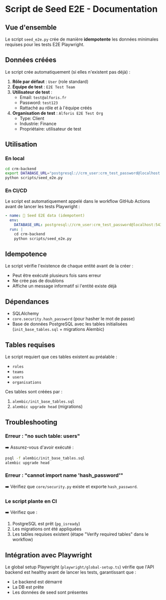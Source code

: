 # Script de Seed E2E - Documentation

## Vue d'ensemble

Le script `seed_e2e.py` crée de manière **idempotente** les données minimales requises pour les tests E2E Playwright.

## Données créées

Le script crée automatiquement (si elles n'existent pas déjà) :

1. **Rôle par défaut** : `User` (role standard)
2. **Équipe de test** : `E2E Test Team`
3. **Utilisateur de test** :
   - Email: `test@alforis.fr`
   - Password: `test123`
   - Rattaché au rôle et à l'équipe créés
4. **Organisation de test** : `Alforis E2E Test Org`
   - Type: Client
   - Industrie: Finance
   - Propriétaire: utilisateur de test

## Utilisation

### En local

```bash
cd crm-backend
export DATABASE_URL="postgresql://crm_user:crm_test_password@localhost:5432/crm_test"
python scripts/seed_e2e.py
```

### En CI/CD

Le script est automatiquement appelé dans le workflow GitHub Actions avant de lancer les tests Playwright :

```yaml
- name: 🌱 Seed E2E data (idempotent)
  env:
    DATABASE_URL: postgresql://crm_user:crm_test_password@localhost:5432/crm_test
  run: |
    cd crm-backend
    python scripts/seed_e2e.py
```

## Idempotence

Le script vérifie l'existence de chaque entité avant de la créer :
- Peut être exécuté plusieurs fois sans erreur
- Ne crée pas de doublons
- Affiche un message informatif si l'entité existe déjà

## Dépendances

- SQLAlchemy
- `core.security.hash_password` (pour hasher le mot de passe)
- Base de données PostgreSQL avec les tables initialisées (`init_base_tables.sql` + migrations Alembic)

## Tables requises

Le script requiert que ces tables existent au préalable :
- `roles`
- `teams`
- `users`
- `organisations`

Ces tables sont créées par :
1. `alembic/init_base_tables.sql`
2. `alembic upgrade head` (migrations)

## Troubleshooting

### Erreur : "no such table: users"

➡️ Assurez-vous d'avoir exécuté :
```bash
psql -f alembic/init_base_tables.sql
alembic upgrade head
```

### Erreur : "cannot import name 'hash_password'"

➡️ Vérifiez que `core/security.py` existe et exporte `hash_password`.

### Le script plante en CI

➡️ Vérifiez que :
1. PostgreSQL est prêt (`pg_isready`)
2. Les migrations ont été appliquées
3. Les tables requises existent (étape "Verify required tables" dans le workflow)

## Intégration avec Playwright

Le global setup Playwright (`playwright/global-setup.ts`) vérifie que l'API backend est healthy avant de lancer les tests, garantissant que :
- Le backend est démarré
- La DB est prête
- Les données de seed sont présentes
